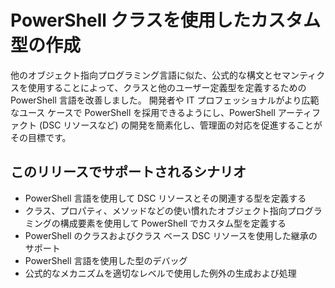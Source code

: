 # PowerShell クラスを使用したカスタム型の作成

他のオブジェクト指向プログラミング言語に似た、公式的な構文とセマンティクスを使用することによって、クラスと他のユーザー定義型を定義するための PowerShell 言語を改善しました。 開発者や IT プロフェッショナルがより広範なユース ケースで PowerShell を採用できるようにし、PowerShell アーティファクト (DSC リソースなど) の開発を簡素化し、管理面の対応を促進することがその目標です。

## このリリースでサポートされるシナリオ

-   PowerShell 言語を使用して DSC リソースとその関連する型を定義する
-   クラス、プロパティ、メソッドなどの使い慣れたオブジェクト指向プログラミングの構成要素を使用して PowerShell でカスタム型を定義する
-   PowerShell のクラスおよびクラス ベース DSC リソースを使用した継承のサポート
-   PowerShell 言語を使用した型のデバッグ
-   公式的なメカニズムを適切なレベルで使用した例外の生成および処理<!--HONumber=Mar16_HO2-->
